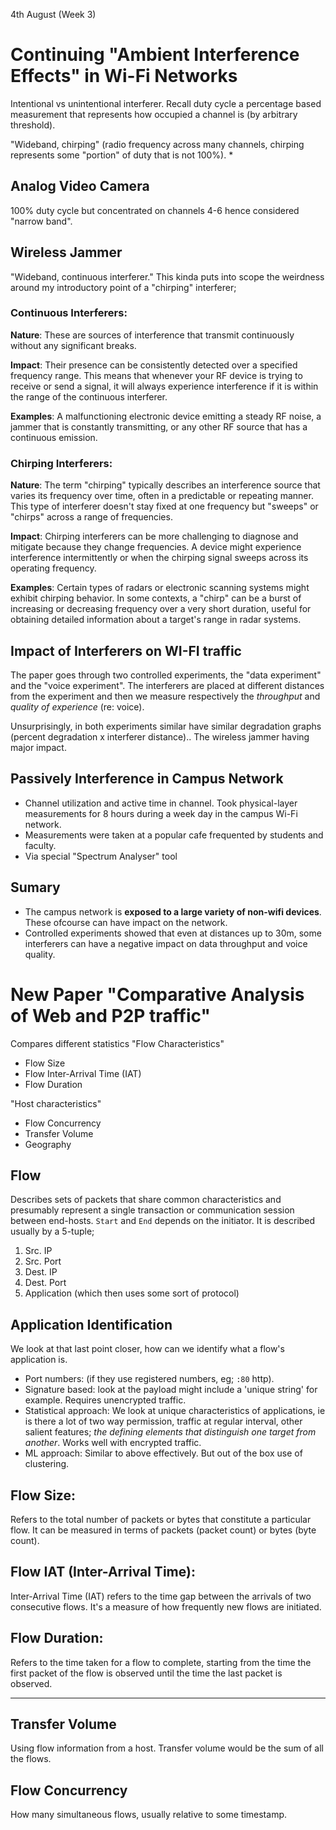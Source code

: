 4th August (Week 3)

# Continuing "Ambient Interference Effects" in Wi-Fi Networks
Intentional vs unintentional interferer. Recall duty cycle a percentage based measurement that represents how occupied a channel is (by arbitrary threshold).

"Wideband, chirping" (radio frequency across many channels, chirping represents some "portion" of duty that is not 100%). *

## Analog Video Camera
100% duty cycle but concentrated on channels 4-6 hence considered "narrow band".

## Wireless Jammer
"Wideband, continuous interferer." This kinda puts into scope the weirdness around my introductory point of a "chirping" interferer;

### Continuous Interferers:
**Nature**: These are sources of interference that transmit continuously without any significant breaks.

**Impact**: Their presence can be consistently detected over a specified frequency range. This means that whenever your RF device is trying to receive or send a signal, it will always experience interference if it is within the range of the continuous interferer.

**Examples**: A malfunctioning electronic device emitting a steady RF noise, a jammer that is constantly transmitting, or any other RF source that has a continuous emission.

### Chirping Interferers:
**Nature**: The term "chirping" typically describes an interference source that varies its frequency over time, often in a predictable or repeating manner. This type of interferer doesn't stay fixed at one frequency but "sweeps" or "chirps" across a range of frequencies.

**Impact**: Chirping interferers can be more challenging to diagnose and mitigate because they change frequencies. A device might experience interference intermittently or when the chirping signal sweeps across its operating frequency.

**Examples**: Certain types of radars or electronic scanning systems might exhibit chirping behavior. In some contexts, a "chirp" can be a burst of increasing or decreasing frequency over a very short duration, useful for obtaining detailed information about a target's range in radar systems.

## Impact of Interferers on WI-FI traffic
The paper goes through two controlled experiments, the "data experiment" and the "voice experiment". The interferers are placed at different distances from the experiment and then we measure respectively the _throughput_ and _quality of experience_ (re: voice).

Unsurprisingly, in both experiments similar have similar degradation graphs (percent degradation x interferer distance).. The wireless jammer having major impact.

## Passively Interference in Campus Network
- Channel utilization and active time in channel. Took physical-layer measurements for 8 hours during a week day in the campus Wi-Fi network.
- Measurements were taken at a popular cafe frequented by students and faculty.
- Via special "Spectrum Analyser" tool

## Sumary
- The campus network is **exposed to a large variety of non-wifi devices**. These ofcourse can have impact on the network.
- Controlled experiments showed that even at distances up to 30m, some interferers can have a negative impact on data throughput and voice quality.

# New Paper "Comparative Analysis of Web and P2P traffic"
Compares different statistics
"Flow Characteristics" 
- Flow Size
- Flow Inter-Arrival Time (IAT)
- Flow Duration

"Host characteristics"
- Flow Concurrency
- Transfer Volume
- Geography

## Flow
Describes sets of packets that share common characteristics and presumably represent a single transaction or communication session between end-hosts. `Start` and `End` depends on the initiator. It is described usually by a 5-tuple;

1. Src. IP
2. Src. Port
3. Dest. IP
4. Dest. Port
5. Application (which then uses some sort of protocol)

## Application Identification
We look at that last point closer, how can we identify what a flow's application is.
- Port numbers: (if they use registered numbers, eg; `:80` http).
- Signature based: look at the payload might include a 'unique string' for example. Requires unencrypted traffic.
- Statistical approach: We look at unique characteristics of applications, ie is there a lot of two way permission, traffic at regular interval, other salient features; _the defining elements that distinguish one target from another_. Works well with encrypted traffic.
- ML approach: Similar to above effectively. But out of the box use of clustering.

## Flow Size:
Refers to the total number of packets or bytes that constitute a particular flow. It can be measured in terms of packets (packet count) or bytes (byte count).

## Flow IAT (Inter-Arrival Time):
Inter-Arrival Time (IAT) refers to the time gap between the arrivals of two consecutive flows. It's a measure of how frequently new flows are initiated.

## Flow Duration:
Refers to the time taken for a flow to complete, starting from the time the first packet of the flow is observed until the time the last packet is observed.

---

## Transfer Volume
Using flow information from a host. Transfer volume would be the sum of all the flows.

## Flow Concurrency
How many simultaneous flows, usually relative to some timestamp.
